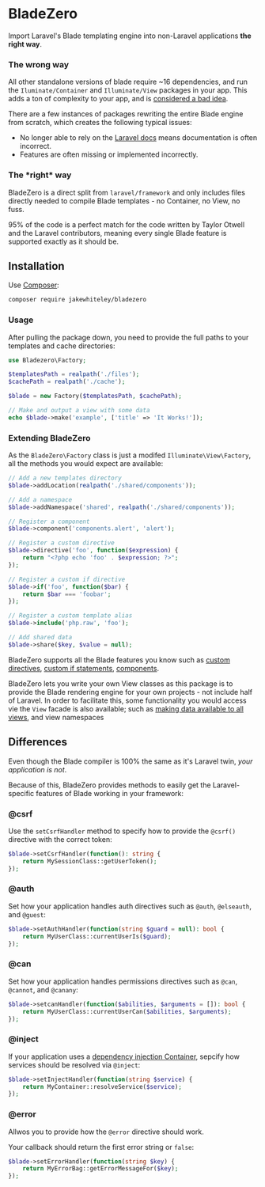 # BladeZero

Import Laravel's Blade templating engine into non-Laravel applications **the right way**.


### The wrong way

All other standalone versions of blade require ~16 dependencies, and run the `Iluminate/Container` and `Illuminate/View` packages in your app. This adds a ton of complexity to your app, and is [considered a bad idea](https://mattallan.org/posts/dont-use-illuminate-support/).

There are a few instances of packages rewriting the entire Blade engine from scratch, which creates the following typical issues:

* No longer able to rely on the [Laravel docs](https://laravel.com/docs/6.x/blade) means documentation is often incorrect.
* Features are often missing or implemented incorrectly.


### The \*right\* way

BladeZero is a direct split from `laravel/framework` and only includes files directly needed to compile Blade templates - no Container, no View, no fuss.

95% of the code is a perfect match for the code written by Taylor Otwell and the Laravel contributors, meaning every single Blade feature is supported exactly as it should be.


## Installation

Use [Composer](https://getcomposer.org/):

```bash
composer require jakewhiteley/bladezero
```



### Usage
After pulling the package down, you need to provide the full paths to your templates and cache directories:

```php
use Bladezero\Factory;

$templatesPath = realpath('./files');
$cachePath = realpath('./cache');

$blade = new Factory($templatesPath, $cachePath);

// Make and output a view with some data
echo $blade->make('example', ['title' => 'It Works!']);
```


### Extending BladeZero

As the `BladeZero\Factory` class is just a modifed `Illuminate\View\Factory`, all the methods you would expect are available:


```php
// Add a new templates directory
$blade->addLocation(realpath('./shared/components'));

// Add a namespace
$blade->addNamespace('shared', realpath('./shared/components'));

// Register a component
$blade->component('components.alert', 'alert');

// Register a custom directive
$blade->directive('foo', function($expression) {
    return "<?php echo 'foo' . $expression; ?>";
});

// Register a custom if directive
$blade->if('foo', function($bar) {
    return $bar === 'foobar';
});

// Register a custom template alias
$blade->include('php.raw', 'foo');

// Add shared data
$blade->share($key, $value = null);
```

BladeZero supports all the Blade features you know such as [custom directives](https://laravel.com/docs/6.x/blade#extending-blade), [custom if statements](https://laravel.com/docs/6.x/blade#custom-if-statements), [components](https://laravel.com/docs/6.x/blade#components-and-slots).

BladeZero lets you write your own View classes as this package is to provide the Blade rendering engine for your own projects - not include half of Laravel. In order to facilitate this, some functionality you would access vie the `View` facade is also available; such as [making data available to all views](https://laravel.com/docs/6.x/views#passing-data-to-views), and view namespaces

## Differences
Even though the Blade compiler is 100% the same as it's Laravel twin, *your application is not*. 

Because of this, BladeZero provides methods to easily get the Laravel-specific features of Blade working in your framework:


### @csrf

Use the `setCsrfHandler` method to specify how to provide the `@csrf()` directive with the correct token:

```php
$blade->setCsrfHandler(function(): string {
    return MySessionClass::getUserToken();
});
```

### @auth
Set how your application handles auth directives such as `@auth`, `@elseauth`, and `@guest`:
```php
$blade->setAuthHandler(function(string $guard = null): bool {
    return MyUserClass::currentUserIs($guard);
});
```

### @can
Set how your application handles permissions directives such as `@can`, `@cannot`, and `@canany`:
```php
$blade->setcanHandler(function($abilities, $arguments = []): bool {
    return MyUserClass::currentUserCan($abilities, $arguments);
});
```

### @inject
If your application uses a [dependency injection Container](https://github.com/jakewhiteley/hodl), sepcify how services should be resolved via `@inject`:
```php
$blade->setInjectHandler(function(string $service) {
    return MyContainer::resolveService($service);
});
```

### @error

Allwos you to provide how the `@error` directive should work.

Your callback should return the first error string or `false`:

```php
$blade->setErrorHandler(function(string $key) {
    return MyErrorBag::getErrorMessageFor($key);
});
```
